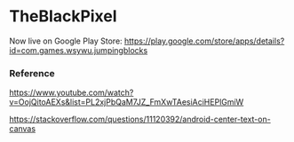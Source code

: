 # TheBlackPixel

Now live on Google Play Store: 
https://play.google.com/store/apps/details?id=com.games.wsywu.jumpingblocks


### Reference
https://www.youtube.com/watch?v=OojQitoAEXs&list=PL2xjPbQaM7JZ_FmXwTAesiAciHEPlGmiW

https://stackoverflow.com/questions/11120392/android-center-text-on-canvas
